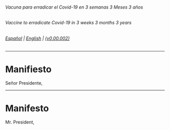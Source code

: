 ###### *Vacuna para erradicar el Covid-19 en 3 semanas 3 Meses 3 años*  
###### *Vaccine to erradicate Covid-19 in 3 weeks 3 months 3 years*


###### [Español](#manifiesto) | [English](#manifesto) | [(v0.00.002)](https://github.com/vac333/vac333.github.io/commits/main/docs/README.md)


---- ----

# Manifiesto

Señor Presidente,


---- ----

# Manifesto

Mr. President,

